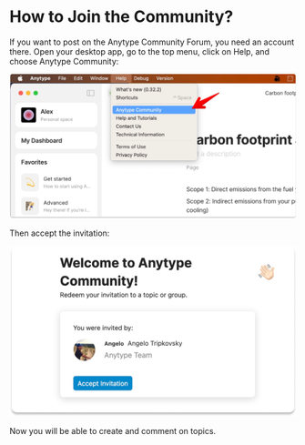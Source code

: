 # How to Join the Community?

If you want to post on the Anytype Community Forum, you need an account there. Open your desktop app, go to the top menu, click on Help, and choose Anytype Community:&#x20;

![](<../../.gitbook/assets/Join Anytype Community on desktop (1).png>)

Then accept the invitation:

![](<../../.gitbook/assets/Join Community - last step.png>)

Now you will be able to create and comment on topics.&#x20;

